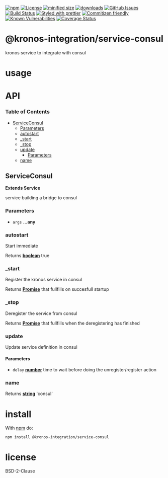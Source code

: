 [![npm](https://img.shields.io/npm/v/@kronos-integration/service-consul.svg)](https://www.npmjs.com/package/@kronos-integration/service-consul)
[![License](https://img.shields.io/badge/License-BSD%203--Clause-blue.svg)](https://opensource.org/licenses/BSD-3-Clause)
[![minified size](https://badgen.net/bundlephobia/min/@kronos-integration/service-consul)](https://bundlephobia.com/result?p=@kronos-integration/service-consul)
[![downloads](http://img.shields.io/npm/dm/@kronos-integration/service-consul.svg?style=flat-square)](https://npmjs.org/package/@kronos-integration/service-consul)
[![GitHub Issues](https://img.shields.io/github/issues/service-consul/service-consul.svg?style=flat-square)](https://github.com/service-consul/service-consul/issues)
[![Build Status](https://img.shields.io/endpoint.svg?url=https%3A%2F%2Factions-badge.atrox.dev%2Fservice-consul%2Fservice-consul%2Fbadge\&style=flat)](https://actions-badge.atrox.dev/service-consul/service-consul/goto)
[![Styled with prettier](https://img.shields.io/badge/styled_with-prettier-ff69b4.svg)](https://github.com/prettier/prettier)
[![Commitizen friendly](https://img.shields.io/badge/commitizen-friendly-brightgreen.svg)](http://commitizen.github.io/cz-cli/)
[![Known Vulnerabilities](https://snyk.io/test/github/service-consul/service-consul/badge.svg)](https://snyk.io/test/github/service-consul/service-consul)
[![Coverage Status](https://coveralls.io/repos/service-consul/service-consul/badge.svg)](https://coveralls.io/github/service-consul/service-consul)

# @kronos-integration/service-consul

kronos service to integrate with consul

# usage

# API

<!-- Generated by documentation.js. Update this documentation by updating the source code. -->

### Table of Contents

-   [ServiceConsul](#serviceconsul)
    -   [Parameters](#parameters)
    -   [autostart](#autostart)
    -   [\_start](#_start)
    -   [\_stop](#_stop)
    -   [update](#update)
        -   [Parameters](#parameters-1)
    -   [name](#name)

## ServiceConsul

**Extends Service**

service building a bridge to consul

### Parameters

-   `args` **...any** 

### autostart

Start immediate

Returns **[boolean](https://developer.mozilla.org/docs/Web/JavaScript/Reference/Global_Objects/Boolean)** true

### \_start

Register the kronos service in consul

Returns **[Promise](https://developer.mozilla.org/docs/Web/JavaScript/Reference/Global_Objects/Promise)** that fullfills on succesfull startup

### \_stop

Deregister the service from consul

Returns **[Promise](https://developer.mozilla.org/docs/Web/JavaScript/Reference/Global_Objects/Promise)** that fullfills when the deregistering has finished

### update

Update service definition in consul

#### Parameters

-   `delay` **[number](https://developer.mozilla.org/docs/Web/JavaScript/Reference/Global_Objects/Number)** time to wait before doing the unregister/register action

### name

Returns **[string](https://developer.mozilla.org/docs/Web/JavaScript/Reference/Global_Objects/String)** 'consul'

# install

With [npm](http://npmjs.org) do:

```shell
npm install @kronos-integration/service-consul
```

# license

BSD-2-Clause

